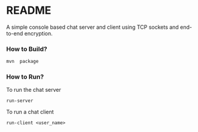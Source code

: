 # README #

A simple console based chat server and client using TCP sockets and end-to-end encryption.

### How to Build? ###
```bash
mvn  package
```

### How to Run? ###
To run the chat server
```
run-server
```

To run a chat client
```
run-client <user_name>
```

